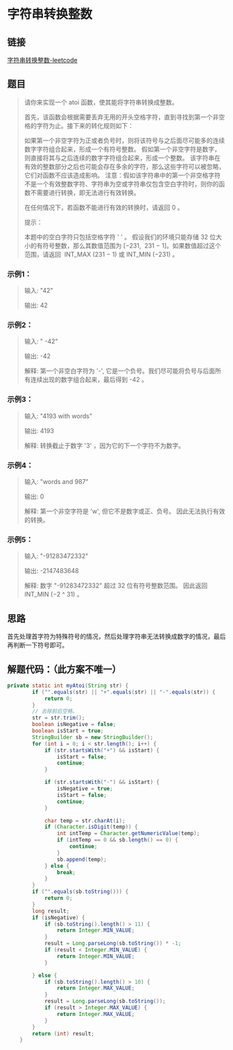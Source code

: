 # 字符串转换整数

## 链接
[字符串转换整数-leetcode](https://leetcode-cn.com/problems/string-to-integer-atoi/)

## 题目
> 请你来实现一个 atoi 函数，使其能将字符串转换成整数。
>
> 首先，该函数会根据需要丢弃无用的开头空格字符，直到寻找到第一个非空格的字符为止。接下来的转化规则如下：
>
> 如果第一个非空字符为正或者负号时，则将该符号与之后面尽可能多的连续数字字符组合起来，形成一个有符号整数。
假如第一个非空字符是数字，则直接将其与之后连续的数字字符组合起来，形成一个整数。
该字符串在有效的整数部分之后也可能会存在多余的字符，那么这些字符可以被忽略，它们对函数不应该造成影响。
注意：假如该字符串中的第一个非空格字符不是一个有效整数字符、字符串为空或字符串仅包含空白字符时，则你的函数不需要进行转换，即无法进行有效转换。
>
> 在任何情况下，若函数不能进行有效的转换时，请返回 0 。
> 
> 提示：
> 
> 本题中的空白字符只包括空格字符 ' ' 。
假设我们的环境只能存储 32 位大小的有符号整数，那么其数值范围为 [−231,  231 − 1]。如果数值超过这个范围，请返回  INT_MAX (231 − 1) 或 INT_MIN (−231) 。

### 示例1：
> 输入: "42"
> 
> 输出: 42

### 示例2：
> 输入: "   -42"
>
> 输出: -42
>
> 解释: 第一个非空白字符为 '-', 它是一个负号。我们尽可能将负号与后面所有连续出现的数字组合起来，最后得到 -42 。

### 示例3：
> 输入: "4193 with words"
>
> 输出: 4193
>
> 解释: 转换截止于数字 '3' ，因为它的下一个字符不为数字。

### 示例4：
> 输入: "words and 987"
>
> 输出: 0
>
> 解释: 第一个非空字符是 'w', 但它不是数字或正、负号。
     因此无法执行有效的转换。

### 示例5：
> 输入: "-91283472332"
>
> 输出: -2147483648
>
> 解释: 数字 "-91283472332" 超过 32 位有符号整数范围。 因此返回 INT_MIN (−2 ^ 31) 。

## 思路

首先处理首字符为特殊符号的情况，然后处理字符串无法转换成数字的情况，最后再判断一下符号即可。

## 解题代码：（此方案不唯一）


```java
private static int myAtoi(String str) {
        if ("".equals(str) || "+".equals(str) || "-".equals(str)) {
            return 0;
        }
        // 去除前后空格。
        str = str.trim();
        boolean isNegative = false;
        boolean isStart = true;
        StringBuilder sb = new StringBuilder();
        for (int i = 0; i < str.length(); i++) {
            if (str.startsWith("+") && isStart) {
                isStart = false;
                continue;
            }

            if (str.startsWith("-") && isStart) {
                isNegative = true;
                isStart = false;
                continue;
            }

            char temp = str.charAt(i);
            if (Character.isDigit(temp)) {
                int intTemp = Character.getNumericValue(temp);
                if (intTemp == 0 && sb.length() == 0) {
                    continue;
                }
                sb.append(temp);
            } else {
                break;
            }
        }
        if ("".equals(sb.toString())) {
            return 0;
        }
        long result;
        if (isNegative) {
            if (sb.toString().length() > 11) {
                return Integer.MIN_VALUE;
            }
            result = Long.parseLong(sb.toString()) * -1;
            if (result < Integer.MIN_VALUE) {
                return Integer.MIN_VALUE;
            }

        } else {
            if (sb.toString().length() > 10) {
                return Integer.MAX_VALUE;
            }
            result = Long.parseLong(sb.toString());
            if (result > Integer.MAX_VALUE) {
                return Integer.MAX_VALUE;
            }
        }
        return (int) result;
    }
```